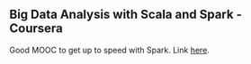 ## Big Data Analysis with Scala and Spark - Coursera

Good MOOC to get up to speed with Spark. Link [here](https://www.coursera.org/learn/scala-spark-big-data).